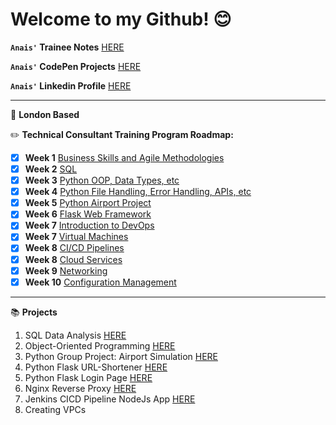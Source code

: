 # Welcome to my Github! :blush:

**`Anais'` Trainee Notes** [HERE](/docs)

**`Anais'` CodePen Projects** [HERE](https://codepen.io/tangintech)

**`Anais'` Linkedin Profile** [HERE](https://www.linkedin.com/in/anais-tang/)

---
:round_pushpin: **London Based**

:pencil2: **Technical Consultant Training Program Roadmap:**

- [x] **Week 1** [Business Skills and Agile Methodologies](/docs/Week1_BusinessSkills)
- [x] **Week 2** [SQL](/docs/Week2_SQL)
- [x] **Week 3** [Python OOP, Data Types, etc](/docs/Week3_Python%20)
- [x] **Week 4** [Python File Handling, Error Handling, APIs, etc](/docs/Week4_Python)
- [x] **Week 5** [Python Airport Project](https://github.com/Humza277/pythonProject)
- [x] **Week 6** [Flask Web Framework](/docs/Week6_FlaskPython)
- [x] **Week 7** [Introduction to DevOps](/docs/Week7_Intro_DevOps)
- [x] **Week 7** [Virtual Machines](/docs/Week7_VM)
- [x] **Week 8** [CI/CD Pipelines](/docs/Week8_CICD)
- [x] **Week 8** [Cloud Services](/docs/Week8_CloudServices)
- [x] **Week 9** [Networking](/docs/Week9_Networking)
- [x] **Week 10** [Configuration Management](/docs/Week10_ConfigurationManagement)
---

:books: **Projects**

1. SQL Data Analysis [HERE](/docs/Week2_SQL/SQL_Projects)
2. Object-Oriented Programming [HERE](https://github.com/naistangz/OOP)
3. Python Group Project: Airport Simulation [HERE](https://github.com/Humza277/pythonProject)
4. Python Flask URL-Shortener [HERE](/docs/Week6_FlaskPython/url-shortener)
5. Python Flask Login Page [HERE](https://github.com/naistangz/flask_autho_app/tree/master/flask_autho_app)
6. Nginx Reverse Proxy [HERE](https://github.com/naistangz/nginx-reverse-proxy)
7. Jenkins CICD Pipeline NodeJs App [HERE](https://github.com/naistangz/NodeJSAWS_Deploy_Code)
8. Creating VPCs